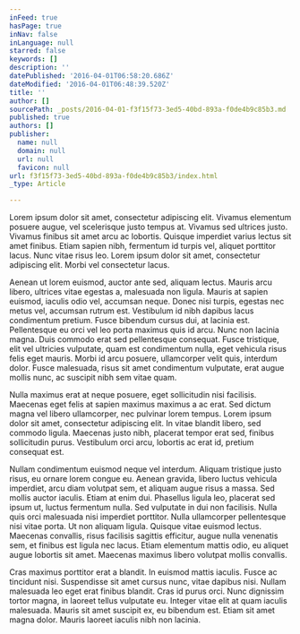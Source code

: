 ```yaml
---
inFeed: true
hasPage: true
inNav: false
inLanguage: null
starred: false
keywords: []
description: ''
datePublished: '2016-04-01T06:58:20.686Z'
dateModified: '2016-04-01T06:48:39.520Z'
title: ''
author: []
sourcePath: _posts/2016-04-01-f3f15f73-3ed5-40bd-893a-f0de4b9c85b3.md
published: true
authors: []
publisher:
  name: null
  domain: null
  url: null
  favicon: null
url: f3f15f73-3ed5-40bd-893a-f0de4b9c85b3/index.html
_type: Article

---
```

Lorem ipsum dolor sit amet, consectetur adipiscing elit. Vivamus elementum posuere augue, vel scelerisque justo tempus at. Vivamus sed ultrices justo. Vivamus finibus sit amet arcu ac lobortis. Quisque imperdiet varius lectus sit amet finibus. Etiam sapien nibh, fermentum id turpis vel, aliquet porttitor lacus. Nunc vitae risus leo. Lorem ipsum dolor sit amet, consectetur adipiscing elit. Morbi vel consectetur lacus.

Aenean ut lorem euismod, auctor ante sed, aliquam lectus. Mauris arcu libero, ultrices vitae egestas a, malesuada non ligula. Mauris at sapien euismod, iaculis odio vel, accumsan neque. Donec nisi turpis, egestas nec metus vel, accumsan rutrum est. Vestibulum id nibh dapibus lacus condimentum pretium. Fusce bibendum cursus dui, at lacinia est. Pellentesque eu orci vel leo porta maximus quis id arcu. Nunc non lacinia magna. Duis commodo erat sed pellentesque consequat. Fusce tristique, elit vel ultricies vulputate, quam est condimentum nulla, eget vehicula risus felis eget mauris. Morbi id arcu posuere, ullamcorper velit quis, interdum dolor. Fusce malesuada, risus sit amet condimentum vulputate, erat augue mollis nunc, ac suscipit nibh sem vitae quam.

Nulla maximus erat at neque posuere, eget sollicitudin nisi facilisis. Maecenas eget felis at sapien maximus maximus a ac erat. Sed dictum magna vel libero ullamcorper, nec pulvinar lorem tempus. Lorem ipsum dolor sit amet, consectetur adipiscing elit. In vitae blandit libero, sed commodo ligula. Maecenas justo nibh, placerat tempor erat sed, finibus sollicitudin purus. Vestibulum orci arcu, lobortis ac erat id, pretium consequat est.

Nullam condimentum euismod neque vel interdum. Aliquam tristique justo risus, eu ornare lorem congue eu. Aenean gravida, libero luctus vehicula imperdiet, arcu diam volutpat sem, et aliquam augue risus a massa. Sed mollis auctor iaculis. Etiam at enim dui. Phasellus ligula leo, placerat sed ipsum ut, luctus fermentum nulla. Sed vulputate in dui non facilisis. Nulla quis orci malesuada nisi imperdiet porttitor. Nulla ullamcorper pellentesque nisi vitae porta. Ut non aliquam ligula. Quisque vitae euismod lectus. Maecenas convallis, risus facilisis sagittis efficitur, augue nulla venenatis sem, et finibus est ligula nec lacus. Etiam elementum mattis odio, eu aliquet augue lobortis sit amet. Maecenas maximus libero volutpat mollis convallis.

Cras maximus porttitor erat a blandit. In euismod mattis iaculis. Fusce ac tincidunt nisi. Suspendisse sit amet cursus nunc, vitae dapibus nisi. Nullam malesuada leo eget erat finibus blandit. Cras id purus orci. Nunc dignissim tortor magna, in laoreet tellus vulputate eu. Integer vitae elit at quam iaculis malesuada. Mauris sit amet suscipit ex, eu bibendum est. Etiam sit amet magna dolor. Mauris laoreet iaculis nibh non lacinia.